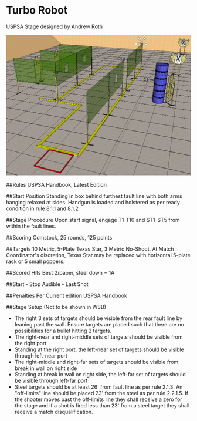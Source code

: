 # Turbo Robot
USPSA Stage designed by Andrew Roth

![](img/iso.PNG?raw=true)

##Rules
USPSA Handbook, Latest Edition

##Start Position
Standing in box behind furthest fault line with both arms hanging relaxed at sides. Handgun is loaded and holstered as per ready condition in rule 8.1.1 and 8.1.2

##Stage Procedure
Upon start signal, engage T1-T10 and ST1-ST5 from within the fault lines.

##Scoring
Comstock, 25 rounds, 125 points

##Targets
10 Metric, 5-Plate Texas Star, 3 Metric No-Shoot. At Match Coordinator's discretion, Texas Star may be replaced with horizontal 5-plate rack or 5 small poppers.

##Scored Hits
Best 2/paper, steel down = 1A

##Start - Stop
Audible - Last Shot

##Penalties
Per Current edition USPSA Handbook

##Stage Setup (Not to be shown in WSB)
* The right 3 sets of targets should be visible from the rear fault line by leaning past the wall. Ensure targets are placed such that there are no possibilities for a bullet hitting 2 targets.
* The right-near and right-middle sets of targets should be visible from the right port
* Standing at the right port, the left-near set of targets should be visible through left-near port
* The right-middle and right-far sets of targets should be visible from break in wall on right side
* Standing at break in wall on right side, the left-far set of targets should be visible through left-far port
* Steel targets should be at least 26' from fault line as per rule 2.1.3. An "off-limits" line should be placed 23' from the steel as per rule 2.2.1.5. If the shooter moves past the off-limits line they shall receive a zero for the stage and if a shot is fired less than 23' from a steel target they shall receive a match disqualification.
